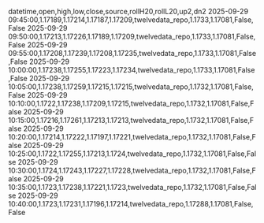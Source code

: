 datetime,open,high,low,close,source,rollH20,rollL20,up2,dn2
2025-09-29 09:45:00,1.17189,1.17214,1.17187,1.17209,twelvedata_repo,1.1733,1.17081,False,False
2025-09-29 09:50:00,1.17213,1.17226,1.17189,1.17209,twelvedata_repo,1.1733,1.17081,False,False
2025-09-29 09:55:00,1.17208,1.17239,1.17208,1.17235,twelvedata_repo,1.1733,1.17081,False,False
2025-09-29 10:00:00,1.17238,1.17255,1.17223,1.17234,twelvedata_repo,1.1733,1.17081,False,False
2025-09-29 10:05:00,1.17238,1.17259,1.17215,1.17215,twelvedata_repo,1.1732,1.17081,False,False
2025-09-29 10:10:00,1.1722,1.17238,1.17209,1.17215,twelvedata_repo,1.1732,1.17081,False,False
2025-09-29 10:15:00,1.17216,1.17261,1.17213,1.17213,twelvedata_repo,1.1732,1.17081,False,False
2025-09-29 10:20:00,1.17214,1.17222,1.17197,1.17221,twelvedata_repo,1.1732,1.17081,False,False
2025-09-29 10:25:00,1.1722,1.17255,1.17213,1.1724,twelvedata_repo,1.1732,1.17081,False,False
2025-09-29 10:30:00,1.1724,1.17243,1.17227,1.17228,twelvedata_repo,1.1732,1.17081,False,False
2025-09-29 10:35:00,1.1723,1.17238,1.17221,1.1723,twelvedata_repo,1.1732,1.17081,False,False
2025-09-29 10:40:00,1.1723,1.17231,1.17196,1.17214,twelvedata_repo,1.17288,1.17081,False,False
